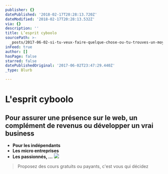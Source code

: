 ```yaml
---
publisher: {}
datePublished: '2018-02-17T20:28:13.720Z'
dateModified: '2018-02-17T20:28:13.532Z'
via: {}
description: ''
title: L’esprit cyboolo
sourcePath: >-
  _posts/2017-06-02-si-tu-veux-faire-quelque-chose-ou-tu-trouves-un-moyen-ou-tu.md
inFeed: true
author: []
hasPage: false
starred: false
datePublishedOriginal: '2017-06-02T23:47:29.440Z'
_type: Blurb

---
```

# L'esprit cyboolo

## Pour assurer une présence sur le web, un complément de revenus ou développer un vrai business

* **Pour les indépendants**
* **Les micro entreprises**
* **Les passionnés, ...**
![](https://the-grid-user-content.s3-us-west-2.amazonaws.com/339378d1-d57c-4d8d-99ea-fe9cecfb0300.png)

> Proposez des cours gratuits ou payants, c'est vous qui décidez